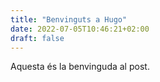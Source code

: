 ```yaml
---
title: "Benvinguts a Hugo"
date: 2022-07-05T10:46:21+02:00
draft: false
---
```


Aquesta és la benvinguda al post.